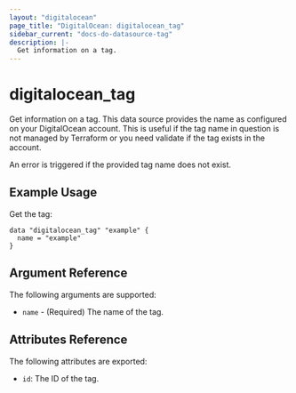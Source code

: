 ```yaml
---
layout: "digitalocean"
page_title: "DigitalOcean: digitalocean_tag"
sidebar_current: "docs-do-datasource-tag"
description: |-
  Get information on a tag.
---
```


# digitalocean_tag

Get information on a tag. This data source provides the name as configured on
your DigitalOcean account. This is useful if the tag name in question is not
managed by Terraform or you need validate if the tag exists in the account.

An error is triggered if the provided tag name does not exist.

## Example Usage

Get the tag:

```hcl
data "digitalocean_tag" "example" {
  name = "example"
}
```

## Argument Reference

The following arguments are supported:

* `name` - (Required) The name of the tag.

## Attributes Reference

The following attributes are exported:

* `id`: The ID of the tag.
